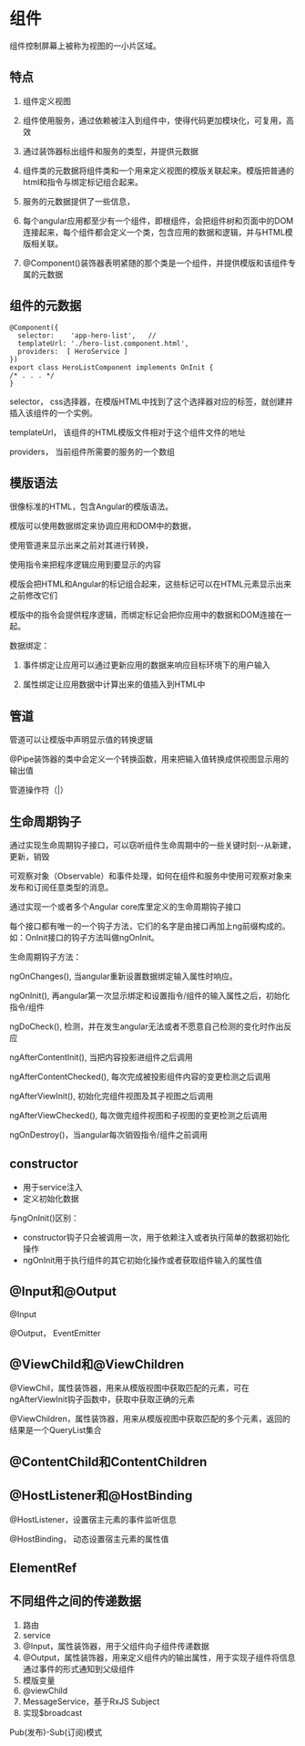 # 组件

组件控制屏幕上被称为视图的一小片区域。

## 特点

1. 组件定义视图
	
2. 组件使用服务，通过依赖被注入到组件中，使得代码更加模块化，可复用，高效

3. 通过装饰器标出组件和服务的类型，并提供元数据

4. 组件类的元数据将组件类和一个用来定义视图的模版关联起来。模版把普通的html和指令与绑定标记组合起来。

5. 服务的元数据提供了一些信息，

6. 每个angular应用都至少有一个组件，即根组件，会把组件树和页面中的DOM连接起来，每个组件都会定义一个类，包含应用的数据和逻辑，并与HTML模版相关联。

7. @Component()装饰器表明紧随的那个类是一个组件，并提供模版和该组件专属的元数据

## 组件的元数据

```
@Component({
  selector:    'app-hero-list',   //
  templateUrl: './hero-list.component.html',
  providers:  [ HeroService ]
})
export class HeroListComponent implements OnInit {
/* . . . */
}
```

selector， css选择器，在模版HTML中找到了这个选择器对应的标签，就创建并插入该组件的一个实例。

templateUrl， 该组件的HTML模版文件相对于这个组件文件的地址

providers， 当前组件所需要的服务的一个数组

## 模版语法

很像标准的HTML，包含Angular的模版语法。

模版可以使用数据绑定来协调应用和DOM中的数据，

使用管道来显示出来之前对其进行转换，

使用指令来把程序逻辑应用到要显示的内容

模版会把HTML和Angular的标记组合起来，这些标记可以在HTML元素显示出来之前修改它们

模版中的指令会提供程序逻辑，而绑定标记会把你应用中的数据和DOM连接在一起。

数据绑定：

1. 事件绑定让应用可以通过更新应用的数据来响应目标环境下的用户输入

2. 属性绑定让应用数据中计算出来的值插入到HTML中

## 管道

管道可以让模版中声明显示值的转换逻辑

@Pipe装饰器的类中会定义一个转换函数，用来把输入值转换成供视图显示用的输出值

管道操作符（|）

## 生命周期钩子

通过实现生命周期钩子接口，可以窃听组件生命周期中的一些关键时刻--从新建，更新，销毁

可观察对象（Observable）和事件处理，如何在组件和服务中使用可观察对象来发布和订阅任意类型的消息。

通过实现一个或者多个Angular core库里定义的生命周期钩子接口

每个接口都有唯一的一个钩子方法，它们的名字是由接口再加上ng前缀构成的。如：OnInit接口的钩子方法叫做ngOnInit。

生命周期钩子方法：

ngOnChanges(), 当angular重新设置数据绑定输入属性时响应。

ngOnInit(), 再angular第一次显示绑定和设置指令/组件的输入属性之后，初始化指令/组件

ngDoCheck(), 检测，并在发生angular无法或者不愿意自己检测的变化时作出反应

ngAfterContentInit(), 当把内容投影进组件之后调用

ngAfterContentChecked(), 每次完成被投影组件内容的变更检测之后调用

ngAfterViewInit(), 初始化完组件视图及其子视图之后调用

ngAfterViewChecked(), 每次做完组件视图和子视图的变更检测之后调用

ngOnDestroy()，当angular每次销毁指令/组件之前调用

## constructor

* 用于service注入
* 定义初始化数据

与ngOnInit()区别：

* constructor钩子只会被调用一次，用于依赖注入或者执行简单的数据初始化操作
* ngOnInit用于执行组件的其它初始化操作或者获取组件输入的属性值


## @Input和@Output

@Input

@Output， EventEmitter

## @ViewChild和@ViewChildren

@ViewChil，属性装饰器，用来从模版视图中获取匹配的元素，可在ngAfterViewInit钩子函数中，获取中获取正确的元素

@ViewChildren，属性装饰器，用来从模版视图中获取匹配的多个元素，返回的结果是一个QueryList集合

## @ContentChild和ContentChildren

## @HostListener和@HostBinding

@HostListener，设置宿主元素的事件监听信息

@HostBinding， 动态设置宿主元素的属性值

## ElementRef


## 不同组件之间的传递数据

1. 路由
2. service
3. @Input，属性装饰器，用于父组件向子组件传递数据
4. @Output，属性装饰器，用来定义组件内的输出属性，用于实现子组件将信息通过事件的形式通知到父级组件
5. 模版变量
6. @viewChild
7. MessageService，基于RxJS Subject
8. 实现$broadcast

Pub(发布)-Sub(订阅)模式








































